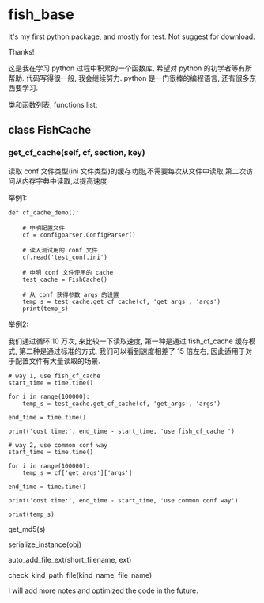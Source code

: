 # fish_base

It's my first python package, and mostly for test. Not suggest for download.

Thanks!

这是我在学习 python 过程中积累的一个函数库, 希望对 python 的初学者等有所帮助. 代码写得很一般, 我会继续努力.
 python 是一门很棒的编程语言, 还有很多东西要学习.

类和函数列表, functions list:

## class FishCache

### get_cf_cache(self, cf, section, key)

读取 conf 文件类型(ini 文件类型)的缓存功能,不需要每次从文件中读取,第二次访问从内存字典中读取,以提高速度

举例1:


    def cf_cache_demo():
    
        # 申明配置文件
        cf = configparser.ConfigParser()
        
        # 读入测试用的 conf 文件
        cf.read('test_conf.ini')
        
        # 申明 conf 文件使用的 cache
        test_cache = FishCache()
        
        # 从 conf 获得参数 args 的设置
        temp_s = test_cache.get_cf_cache(cf, 'get_args', 'args')
        print(temp_s)
  
举例2:

我们通过循环 10 万次, 来比较一下读取速度, 第一种是通过 fish_cf_cache 缓存模式, 第二种是通过标准的方式, 
我们可以看到速度相差了 15 倍左右, 因此适用于对于配置文件有大量读取的场景.


    # way 1, use fish_cf_cache
    start_time = time.time()

    for i in range(100000):
        temp_s = test_cache.get_cf_cache(cf, 'get_args', 'args')

    end_time = time.time()

    print('cost time:', end_time - start_time, 'use fish_cf_cache ')

    # way 2, use common conf way
    start_time = time.time()

    for i in range(100000):
        temp_s = cf['get_args']['args']

    end_time = time.time()

    print('cost time:', end_time - start_time, 'use common conf way')

    print(temp_s)

get_md5(s)

serialize_instance(obj)

auto_add_file_ext(short_filename, ext)

check_kind_path_file(kind_name, file_name)

I will add more notes and optimized the code in the future.

